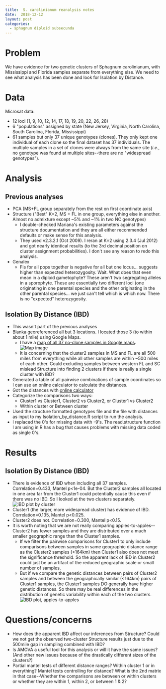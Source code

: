 ```yaml
---
title:  S. carolinianum reanalysis notes
date:  2018-12-12
layout: post
categories:
  - sphagnum diploid subsecunda
---
```


# Problem

We have evidence for two genetic clusters of Sphagnum carolinianum, with Mississippi and Florida samples separate from everything else. We need to see what analysis has been done and look for Isolation by Distance.

# Data

Microsat data:
  * 12 loci (1, 9, 10, 12, 14, 17, 18, 19, 20, 22, 26, 28)
  * 6 "populations" assigned by state (New Jersey, Virginia, North Carolina, South Carolina, Florida, Mississippi)
  * 61 samples but only 37 unique genotypes (clones). They only kept one individual of each clone so the final dataset has 37 individuals. The multiple samples in a set of clones were always from the same site (_i.e._, no genotype was found at multiple sites--there are no "widespread genotypes").

# Analysis

## Previous analyses
  * PCA (MS+FL group separately from the rest on first coordinate axis)
  * Structure ("Best" K=2, MS + FL in one group, everything else in another. Almost no admixture except ~5% and ~1% in two NC genotypes)
    - I double-checked Mariana's existing parameters against the structure documentation and they are all either recommended defaults or make sense for this analysis.
    - They used v2.3.2.1 (Oct 2009). I reran at K=2 using 2.3.4 (Jul 2012) and got nearly identical results (to the 3rd decimal position on cluster assignment probabilities). I don't see any reason to redo this analysis.
  * Genalex
    - Fis for all pops together is negative for all but one locus... suggests higher than expected heterozygosity.  Wait. What does that even mean in a diploid gametophyte? These aren't two segregating alleles in a sporophyte. These are essentially two different loci (one originating in one parental species and the other originating in the other parental species... we just can't tell which is which now. There is no "expected" heterozygosity.

## Isolation By Distance (IBD)

  * This wasn't part of the previous analyses
  * Blanka georeferenced all but 3 locations. I located those 3 (to within about 1 mile) using Google Maps.
    - I have a [map of all 37 no-clone samples in Google maps][2]. ![Map image][image1]
    - It is concerning that the cluster2 samples in MS and FL are all 500 miles from everything while all other samples are within ~500 miles of each other. Could excluding samples between western FL and SC mislead Structure into finding 2 clusters if there is really a single cluster with IBD?
  * Generated a table of all pairwise combinations of sample coordinates so I can use an online calculator to calculate the distances.
  * Got the distances with [online calculator][1]
  * Categorize the comparisons two ways:
    - Cluster1 vs Cluster1, Cluster2 vs Cluster2, or Cluster1 vs Cluster2
    - Within cluster or Between cluster
  * Used the structure formatted genotypes file and the file with distances as input to my Isolation_by_distance.R script to run the analysis.
  * I replaced the 0's for missing data with -9's. The read.structure function I am using in R has a bug that causes problems with missing data coded as single 0's.

# Results

## Isolation By Distance (IBD)

  * There is evidence of IBD when including all 37 samples. Correlation=0.433, Mantel p<1e-04. But the Cluster2 samples all located in one area far from the Cluster1 could potentially cause this even if there was no IBD. So I looked at the two clusters separately. ![IBD plot by cluster][image2]
  * Cluster1 (the larger, more widespread cluster) has evidence of IBD. Correlation=0.135, Mantel p<0.025.
  * Cluster2 does not. Correlation=0.300, Mantel p<0.15.
  * It is worth noting that we are not really comparing apples-to-apples--Cluster2 has fewer samples and they are distributed over a much smaller geographic range than the Cluster1 samples.
    - If we filter the pairwise comparisons for Cluster1 to only include comparisons between samples in same geographic distance range as the Cluster2 samples (<164km) then Cluster1 also does not meet the significance threshold. So the apparent lack of IBD in Cluster2 could just be an artifact of the reduced geographic scale or small number of samples.
    - But if we compare the genetic distances between pairs of Cluster2 samples and between the geographically similar (<164km) pairs of Cluster1 samples, the Cluster1 samples DO generally have higher genetic distances. So there may be real differences in the distribution of genetic variability within each of the two clusters. ![IBD plot, apples-to-apples][image3]

# Questions/concerns

  * How does the apparent IBD affect our inferences from Structure? Could we not get the observed two-cluster Structure results just due to the 500mile gap in sampling combined with IBD?
  * Is AMOVA a useful tool for this analysis or will it have the same issues? (And other new issues because of the drastically different sizes of the clusters?)
  * Partial mantel tests of different distance ranges? Within cluster 1 or in everything? Mantel tests controlling for distance? What is the 2nd matrix in that case--Whether the comparisons are between or within clusters or whether they are within 1, within 2, or between 1 & 2?

[image1]: {{site.image_path}}S_carolinianum_site_map.png
[image2]: {{site.image_path}}S_carolinianum_IBD_by_cluster.png
[image3]: {{site.image_path}}S_carolinianum_IBD_apples_to_apples.png

[1]: http://www.stevemorse.org/nearest/distancebatch.html
[2]: https://drive.google.com/open?id=1cWk3ho2RuQc4NRAgKqdivB_V_C4BtNpd&usp=sharing
